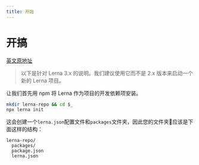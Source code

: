 ```yaml
---
title: 开始
---
```


<febeacon />

# 开搞

[英文原地址](https://github.com/lerna/lerna)

> 以下是针对 Lerna 3.x 的说明。我们建议使用它而不是 2.x 版本来启动一个新的 Lerna 项目。

让我们首先用 npm 将 Lerna 作为项目的开发依赖项安装。

```bash
mkdir lerna-repo && cd $_
npx lerna init
```

这会创建一个`lerna.json`配置文件和`packages`文件夹，因此您的文件夹📂应该是下面这样的结构：

```text
lerna-repo/
  packages/
  package.json
  lerna.json
```





















